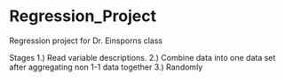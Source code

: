 # Regression_Project
Regression project for Dr. Einsporns class

Stages
1.) Read variable descriptions.
2.) Combine data into one data set after aggregating non 1-1 data together
3.) Randomly 
